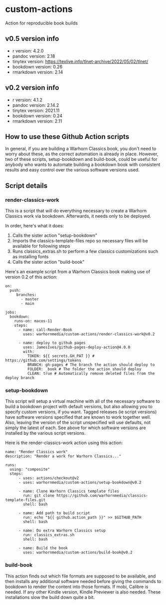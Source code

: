 # custom-actions
Action for reproducible book builds

## v0.5 version info

- r version: 4.2.0
- pandoc version: 2.18
- tinytex version: https://texlive.info/tlnet-archive/2022/05/02/tlnet/
- bookdown version: 0.26
- rmarkdown version: 2.14

## v0.2 version info

- r version: 4.1.2
- pandoc version: 2.14.2
- tinytex version: 2021.11
- bookdown version: 0.24
- rmarkdown version: 2.11

## How to use these Github Action scripts

In general, if you are building a Warhorn Classics book, you don't need to worry about these, as the correct automation is already in place. However, two of these scripts, setup-bookdown and build-book, could be useful for anybody who wants to automate building a bookdown book with consistent results and easy control over the various software versions used.

## Script details

### render-classics-work

This is a script that will do everything necessary to create a Warhorn Classics work via bookdown. Afterwards, it needs only to be deployed. 

In order, here's what it does:

1. Calls the sister action "setup-bookdown"
2. Imports the classics-template-files repo so necessary files will be available for following steps
3. Runs classics_extras.sh to perform a few classics customizations such as installing fonts
4. Calls the sister action "build-book"

Here's an example script from a Warhorn Classics book making use of version 0.2 of this action:

```
on:
  push:
     branches:
       - master
       - main

jobs:
  bookdown:
    runs-on: macos-11
    steps:
      - name: call-Render-Book
        uses: warhornmedia/custom-actions/render-classics-work@v0.2

      - name: deploy to github pages
        uses: JamesIves/github-pages-deploy-action@4.0.0
        with:
          TOKEN: ${{ secrets.GH_PAT }} # https://github.com/settings/tokens
          BRANCH: gh-pages # The branch the action should deploy to
          FOLDER: _book # The folder the action should deploy
          CLEAN: true # Automatically remove deleted files from the deploy branch
```

### setup-bookdown

This script will setup a virtual machine with all of the necessary software to build a bookdown project with default versions, but also allowing you to specify custom versions, if you want. Tagged releases (ie script versions) have software versions specified that are known to work together well. Also, leaving the version of the script unspecified will use defaults, not simply the latest of each. See above for which software versions are installed by the various script versions. 

Here is the render-classics-work action using this action:

```
name: "Render Classics work"
description: "Render a work for Warhorn Classics..."

runs: 
  using: "composite"
  steps:
      - uses: actions/checkout@v2
      - uses: warhornmedia/custom-actions/setup-bookdown@v0.2

      - name: Clone Warhorn Classics template files
        run: git clone https://github.com/warhornmedia/classics-template-files.git
        shell: bash

      - name: Add path to build script
        run: echo "${{ github.action_path }}" >> $GITHUB_PATH
        shell: bash
        
      - name: Do extra Warhorn Classics setup
        run: classics_extras.sh
        shell: bash

      - name: Build the book
        uses: warhornmedia/custom-actions/build-book@v0.2
```

### build-book

This action finds out which file formats are supposed to be available, and then installs any additional software needed before giving the commands to bookdown to render the content into those formats. If mobi, Calibre is needed. If any other Kindle version, Kindle Previewer is also needed. These installations slow the build down quite a bit. 
